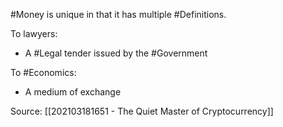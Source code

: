 #Money is unique in that it has multiple #Definitions. 

To lawyers:

- A #Legal tender issued by the #Government 

To #Economics: 

- A medium of exchange

Source: [[202103181651 - The Quiet Master of Cryptocurrency]]